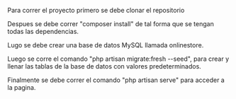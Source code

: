 Para correr el proyecto primero se debe clonar el repositorio

Despues se debe correr "composer install" de tal forma que se tengan todas las dependencias.

Lugo se debe crear una base de datos MySQL llamada onlinestore. 

Luego se corre el comando "php artisan migrate:fresh --seed", para crear y llenar las tablas de la base de datos con valores predeterminados.

Finalmente se debe correr el comando "php artisan serve" para acceder a la pagina. 
